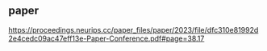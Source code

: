 ## paper
https://proceedings.neurips.cc/paper_files/paper/2023/file/dfc310e81992d2e4cedc09ac47eff13e-Paper-Conference.pdf#page=38.17

